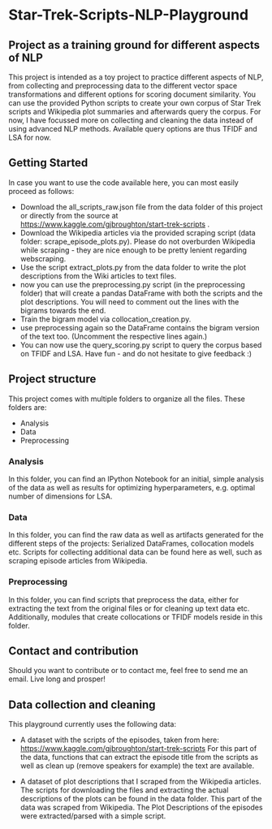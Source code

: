 # Star-Trek-Scripts-NLP-Playground
## Project as a training ground for different aspects of NLP
This project is intended as a toy project to practice different aspects of NLP, from collecting and preprocessing data to the different vector space transformations and different options for scoring document similarity.
You can use the provided Python scripts to create your own corpus of Star Trek scripts and Wikipedia plot summaries and afterwards query the corpus. For now, I have focussed more on collecting and cleaning the data
instead of using advanced NLP methods. Available query options are thus TFIDF and LSA for now.

## Getting Started
In case you want to use the code available here, you can most easily proceed as follows:
- Download the all_scripts_raw.json file from the data folder of this project or directly from the source at https://www.kaggle.com/gjbroughton/start-trek-scripts .
- Download the Wikipedia articles via the provided scraping script (data folder: scrape_episode_plots.py). Please do not overburden Wikipedia while scraping - they are nice enough to be pretty lenient regarding webscraping.
- Use the script extract_plots.py from the data folder to write the plot descriptions from the Wiki articles to text files.
- now you can use the preprocessing.py script (in the preprocessing folder) that will create a pandas DataFrame with both the scripts and the plot descriptions. You will need to comment out the lines with the bigrams towards the end.
- Train the bigram model via collocation_creation.py.
- use preprocessing again so the DataFrame contains the bigram version of the text too. (Uncomment the respective lines again.)
- You can now use the query_scoring.py script to query the corpus based on TFIDF and LSA. Have fun - and do not hesitate to give feedback :)


## Project structure

This project comes with multiple folders to organize all the files. These folders are:
- Analysis
- Data
- Preprocessing

### Analysis
In this folder, you can find an IPython Notebook for an initial, simple analysis of the data as well as results for optimizing hyperparameters, e.g. optimal number of dimensions for LSA.

### Data
In this folder, you can find the raw data as well as artifacts generated for the different steps of the projects: Serialized DataFrames, collocation models etc.
Scripts for collecting additional data can be found here as well, such as scraping episode articles from Wikipedia.


### Preprocessing
In this folder, you can find scripts that preprocess the data, either for extracting the text from the original files or for cleaning up text data etc. 
Additionally, modules that create collocations or TFIDF models reside in this folder.

## Contact and contribution
Should you want to contribute or to contact me, feel free to send me an email.
Live long and prosper!





## Data collection and cleaning
This playground currently uses the following data:
- A dataset with the scripts of the episodes, taken from here: https://www.kaggle.com/gjbroughton/start-trek-scripts
For this part of the data, functions that can extract the episode title from the scripts as well as clean up (remove speakers for example) the text are available.

- A dataset of plot descriptions that I scraped from the Wikipedia articles. The scripts for downloading the files and extracting the actual descriptions of the plots can be found in the data folder.
This part of the data was scraped from Wikipedia. The Plot Descriptions of the episodes were extracted/parsed with a simple script.


## 



